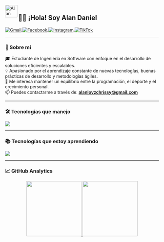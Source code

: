 <img alt="Alan Daniel - Perfil Profesional" src="./assets/Hand%20Wave.gif" width="40" align="left"/>
<h2 align="left">👨‍💻 ¡Hola! Soy Alan Daniel</h2>

<p align="left">
  <a href="mailto:alanlovzchrissy@gmail.com" target="_blank">
    <img align="center" src="https://img.shields.io/badge/Gmail-D14836?style=for-the-badge&logo=gmail&logoColor=white" alt="Gmail" />
  </a>
  <a href="https://www.facebook.com/alandan1el/" target="_blank">
    <img align="center" src="https://img.shields.io/badge/Facebook-1877F2?style=for-the-badge&logo=facebook&logoColor=white" alt="Facebook" />
  </a>
  <a href="https://www.instagram.com/alaaan.daniel/" target="_blank">
    <img align="center" src="https://img.shields.io/badge/Instagram-E4405F?style=for-the-badge&logo=instagram&logoColor=white" alt="Instagram" />
  </a>
  <a href="https://www.tiktok.com/@imalandaniel" target="_blank">
    <img align="center" src="https://img.shields.io/badge/TikTok-000000?style=for-the-badge&logo=tiktok&logoColor=white" alt="TikTok" />
  </a>
</p>

---

### 📌 Sobre mí

🎓 Estudiante de Ingeniería en Software con enfoque en el desarrollo de soluciones eficientes y escalables.  
💡 Apasionado por el aprendizaje constante de nuevas tecnologías, buenas prácticas de desarrollo y metodologías ágiles.  
💪 Me interesa mantener un equilibrio entre la programación, el deporte y el crecimiento personal.  
📫 Puedes contactarme a través de: **alanlovzchrissy@gmail.com**

---

### 🛠️ Tecnologías que manejo

<p align="left">
  <img src="https://skillicons.dev/icons?i=html,css,js,ts,java,spring,mysql,astro,react,bootstrap,tailwind,git&perline=12" />
</p>

---

### 📚 Tecnologías que estoy aprendiendo

<p align="left">
  <img src="https://skillicons.dev/icons?i=cs,py,dotnet,nodejs&perline=12" />
</p>

---

### 📈 GitHub Analytics

<p align="center">
  <a href="https://github.com/AlanVortex">
    <img height="180em" src="https://github-readme-stats-eight-theta.vercel.app/api?username=AlanVortex&show_icons=true&theme=algolia&include_all_commits=true&count_private=true"/>
  </a>
  <a href="https://github.com/AlanVortex">
    <img height="180em" src="https://github-readme-stats-eight-theta.vercel.app/api/top-langs/?username=AlanVortex&layout=compact&langs_count=8&theme=algolia"/>
  </a>
</p>
